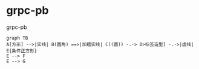 # grpc-pb
grpc-pb
```mermaid
graph TB
A[方形] -->|实线| B(圆角) ==>|加粗实线| C((圆)) -.-> D>标签造型] -.->|虚线| E{条件正方形} 
E --> F
E --> G
```
